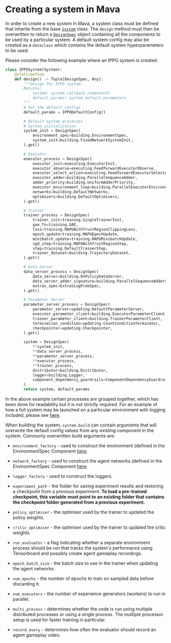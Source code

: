 # Creating a system in Mava



In order to create a new system in Mava, a system class must be defined that inherits from the base [`System`][system] class. The `design` method must then be overwritten to return a [`DesignSpec`][design_spec] object containing all the components to be used by a particular system. A default system config may also be created as a `dataclass` which contains the default system hyperparameters to be used.

Please consider the following example where an IPPO system is created:

```python
class IPPOSystem(System):
    @staticmethod
    def design() -> Tuple[DesignSpec, Any]:
        """Design for IPPO system.
        Returns:
            system: system callback components
            default_params: system default parameters
        """
        # Set the default configs
        default_params = IPPODefaultConfig()

        # Default system processes
        # System initialization
        system_init = DesignSpec(
            environment_spec=building.EnvironmentSpec,
            system_init=building.FixedNetworkSystemInit,
        ).get()

        # Executor
        executor_process = DesignSpec(
            executor_init=executing.ExecutorInit,
            executor_observe=executing.FeedforwardExecutorObserve,
            executor_select_action=executing.FeedforwardExecutorSelectAction,
            executor_adder=building.ParallelSequenceAdder,
            adder_priority=building.UniformAdderPriority,
            executor_environment_loop=building.ParallelExecutorEnvironmentLoop,
            networks=building.DefaultNetworks,
            optimisers=building.DefaultOptimisers,
        ).get()

        # Trainer
        trainer_process = DesignSpec(
            trainer_init=training.SingleTrainerInit,
            gae_fn=training.GAE,
            loss=training.MAPGWithTrustRegionClippingLoss,
            epoch_update=training.MAPGEpochUpdate,
            minibatch_update=training.MAPGMinibatchUpdate,
            sgd_step=training.MAPGWithTrustRegionStep,
            step=training.DefaultTrainerStep,
            trainer_dataset=building.TrajectoryDataset,
        ).get()

        # Data Server
        data_server_process = DesignSpec(
            data_server=building.OnPolicyDataServer,
            data_server_adder_signature=building.ParallelSequenceAdderSignature,
            extras_spec=ExtrasLogProbSpec,
        ).get()

        # Parameter Server
        parameter_server_process = DesignSpec(
            parameter_server=updating.DefaultParameterServer,
            executor_parameter_client=building.ExecutorParameterClient,
            trainer_parameter_client=building.TrainerParameterClient,
            termination_condition=updating.CountConditionTerminator,
            checkpointer=updating.Checkpointer,
        ).get()

        system = DesignSpec(
            **system_init,
            **data_server_process,
            **parameter_server_process,
            **executor_process,
            **trainer_process,
            distributor=building.Distributor,
            logger=building.Logger,
            component_dependency_guardrails=ComponentDependencyGuardrails,
        )
        return system, default_params
```

In the above example certain processes are grouped together, which has been done for readability but it is not strictly required. For an example of how a full system may be launched on a particular environment with logging included, please see [here](https://github.com/instadeepai/Mava/blob/develop/examples/debugging/simple_spread/feedforward/decentralised/run_ippo.py).

When building the system, `system.build` can contain arguments that will overwrite the default config values from any existing component in the system. Commonly overwritten build arguments are:

- `environment_factory` - used to construct the environment (defined in the EnvironmentSpec Component [here](https://github.com/instadeepai/Mava/blob/develop/mava/components/jax/building/environments.py#L39).

- `network_factory` - used to construct the agent networks.(defined in the EnvironmentSpec Component [here](https://github.com/instadeepai/Mava/blob/develop/mava/components/jax/building/networks.py#L34).

- `logger_factory` - used to construct the loggers.

- `experiment_path` - the folder for saving experiment results and restoring a checkpoint from a previous experiment. **To load a pre-trained checkpoint, this variable must point to an existing folder that contains the checkpoint folder generated from a previous experiment.**

- `policy_optimiser` - the optimiser used by the trainer to updated the policy weights.

- `critic_optimiser` - the optimiser used by the trainer to updated the critic weights.

- `run_evaluator` - a flag indicating whether a separate environment process should be run that tracks the system's performance using Tensorboard and possibly create agent gameplay recordings.

- `epoch_batch_size` - the batch size to use in the trainer when updating the agent networks.

- `num_epochs` - the number of epochs to train on sampled data before discarding it.

- `num_executors` - the number of experience generators (workers) to run in parallel.

- `multi_process` - determines whether the code is run using multiple distributed processes or using a single process. The multiple processor setup is used for faster training in particular.

- `record_every` - determines how often the evaluator should record an agent gameplay video.

[system]: https://github.com/instadeepai/Mava/blob/7b11a082ba790e1b2c2f0acd633ff605fffbe768/mava/systems/system.py#L28
[design_spec]: https://github.com/instadeepai/Mava/blob/7b11a082ba790e1b2c2f0acd633ff605fffbe768/mava/specs.py#L161
